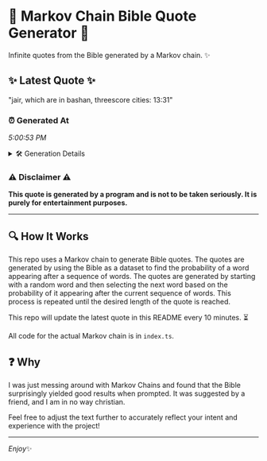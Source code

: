 # 📖 Markov Chain Bible Quote Generator 📖

Infinite quotes from the Bible generated by a Markov chain. ✨

## ✨ Latest Quote ✨
"jair, which are in bashan, threescore cities: 13:31"

### ⏰ Generated At
*5:00:53 PM*

<details>
    <summary>🛠️ Generation Details</summary>
    <p>
        <strong>🌱 Seed:</strong> jair,<br>
        <strong>🔄 Iterations:</strong> 7<br>
        <strong>📜 Context History:</strong><br>[ jair, ]: which<br>[ jair,, which ]: are<br>[ jair,, which, are ]: in<br>[ jair,, which, are, in ]: bashan,<br>[ jair,, which, are, in, bashan, ]: threescore<br>[ jair,, which, are, in, bashan,, threescore ]: cities:<br>[ which, are, in, bashan,, threescore, cities: ]: 13:31<br>
    </p>
</details>

### ⚠️ Disclaimer ⚠️
**This quote is generated by a program and is not to be taken seriously. It is purely for entertainment purposes.**

---

## 🔍 How It Works

This repo uses a Markov chain to generate Bible quotes. The quotes are generated by using the Bible as a dataset to find the probability of a word appearing after a sequence of words. The quotes are generated by starting with a random word and then selecting the next word based on the probability of it appearing after the current sequence of words. This process is repeated until the desired length of the quote is reached.

This repo will update the latest quote in this README every 10 minutes. ⏳

All code for the actual Markov chain is in `index.ts`.

## ❓ Why

I was just messing around with Markov Chains and found that the Bible surprisingly yielded good results when prompted. 
It was suggested by a friend, and I am in no way christian.

Feel free to adjust the text further to accurately reflect your intent and experience with the project!

---

*Enjoy*✨

